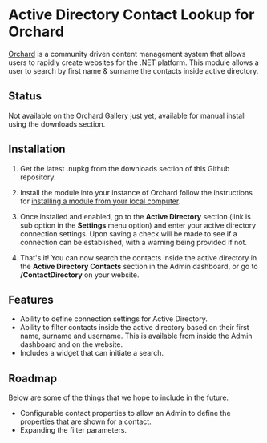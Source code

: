 # Active Directory Contact Lookup for Orchard

[Orchard](http://www.orchardproject.net/) is a community driven content management system that allows users to rapidly create websites for the .NET platform. This module allows a user to search by first name & surname the contacts inside active directory.

## Status

Not available on the Orchard Gallery just yet, available for manual install using the downloads section.

## Installation

1. Get the latest .nupkg from the downloads section of this Github repository.

2. Install the module into your instance of Orchard follow the instructions for [installing a module from your local computer](https://github.com/OrchardCMS/OrchardDoc/blob/master/Documentation/Installing-and-upgrading-modules.markdown#installing-a-module-from-your-local-computer).

3. Once installed and enabled, go to the **Active Directory** section (link is sub option in the **Settings** menu option) and enter your active directory connection settings. Upon saving a check will be made to see if a connection can be established, with a warning being provided if not.

4. That's it! You can now search the contacts inside the active directory in the **Active Directory Contacts** section in the Admin dashboard, or go to **/ContactDirectory** on your website.

## Features

* Ability to define connection settings for Active Directory.
* Ability to filter contacts inside the active directory based on their first name, surname and username. This is available from inside the Admin dashboard and on the website.
* Includes a widget that can initiate a search.

## Roadmap

Below are some of the things that we hope to include in the future.

* Configurable contact properties to allow an Admin to define the properties that are shown for a contact.
* Expanding the filter parameters.
